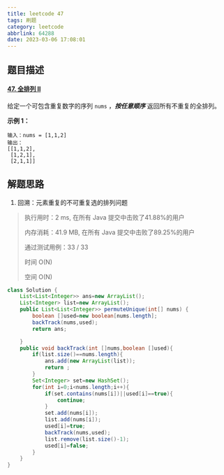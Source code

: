 ```yaml
---
title: leetcode 47
tags: 刷题
category: leetcode
abbrlink: 64288
date: 2023-03-06 17:08:01
---
```


## 题目描述

#### [47. 全排列 II](https://leetcode.cn/problems/permutations-ii/)



给定一个可包含重复数字的序列 `nums` ，***按任意顺序*** 返回所有不重复的全排列。

 

**示例 1：**

```
输入：nums = [1,1,2]
输出：
[[1,1,2],
 [1,2,1],
 [2,1,1]]
```



## 解题思路

1. 回溯：元素重复的不可重复选的排列问题

> 执行用时：2 ms, 在所有 Java 提交中击败了41.88%的用户
>
> 内存消耗：41.9 MB, 在所有 Java 提交中击败了89.25%的用户
>
> 通过测试用例：33 / 33
>
> 时间 O(N)
>
> 空间 O(N)

```java
class Solution {
    List<List<Integer>> ans=new ArrayList();
    List<Integer> list=new ArrayList();
    public List<List<Integer>> permuteUnique(int[] nums) {
        boolean []used=new boolean[nums.length];
        backTrack(nums,used);
        return ans;

    }
    public void backTrack(int []nums,boolean []used){
        if(list.size()==nums.length){
            ans.add(new ArrayList(list));
            return ;
        }
        Set<Integer> set=new HashSet();
        for(int i=0;i<nums.length;i++){
            if(set.contains(nums[i])||used[i]==true){
                continue;
            }
            set.add(nums[i]);
            list.add(nums[i]);
            used[i]=true;
            backTrack(nums,used);
            list.remove(list.size()-1);
            used[i]=false;
        }
    }
}
```

